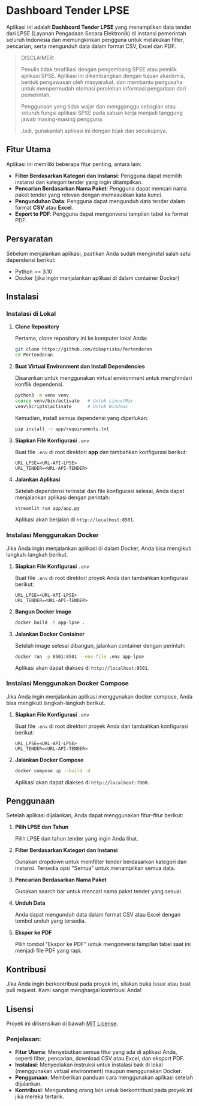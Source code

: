 # Dashboard Tender LPSE

Aplikasi ini adalah **Dashboard Tender LPSE** yang menampilkan data tender dari LPSE (Layanan Pengadaan Secara Elektronik) di instansi pemerintah seluruh Indonesia dan memungkinkan pengguna untuk melakukan filter, pencarian, serta mengunduh data dalam format CSV, Excel dan PDF.

> DISCLAIMER:
>
> Penulis tidak terafiliasi dengan pengembang SPSE atau pemilik aplikasi SPSE. Aplikasi ini dikembangkan dengan tujuan akademis, bentuk pengawasan oleh masyarakat, dan membantu pengusaha untuk mempermudah otomasi perolehan informasi pengadaan dari pemerintah.
>
> Penggunaan yang tidak wajar dan mengganggu sebagian atau seluruh fungsi aplikasi SPSE pada satuan kerja menjadi tanggung jawab masing-masing pengguna.
>
> Jadi, gunakanlah aplikasi ini dengan bijak dan secukupnya.

## Fitur Utama

Aplikasi ini memiliki beberapa fitur penting, antara lain:

- **Filter Berdasarkan Kategori dan Instansi**: Pengguna dapat memilih instansi dan kategori tender yang ingin ditampilkan.
- **Pencarian Berdasarkan Nama Paket**: Pengguna dapat mencari nama paket tender yang relevan dengan memasukkan kata kunci.
- **Pengunduhan Data**: Pengguna dapat mengunduh data tender dalam format **CSV** atau **Excel**.
- **Export to PDF**: Pengguna dapat mengonversi tampilan tabel ke format PDF.

## Persyaratan

Sebelum menjalankan aplikasi, pastikan Anda sudah menginstal salah satu dependensi berikut:

- Python &gt;= 3.10
- Docker (jika ingin menjalankan aplikasi di dalam container Docker)

## Instalasi

### Instalasi di Lokal

1. **Clone Repository**

   Pertama, clone repository ini ke komputer lokal Anda:

   ```bash
   git clone https://github.com/dikapriska/Pertenderan
   cd Pertenderan
   ```

2. **Buat Virtual Environment dan Install Dependencies**

   Disarankan untuk menggunakan virtual environment untuk menghindari konflik dependensi.

   ```bash
   python3 -m venv venv
   source venv/bin/activate   # Untuk Linux/Mac
   venv\Scripts\activate      # Untuk Windows
   ```

   Kemudian, install semua dependensi yang diperlukan:

   ```bash
   pip install -r app/requirements.txt
   ```

3. **Siapkan File Konfigurasi** `.env`

   Buat file `.env` di root direktori **app** dan tambahkan konfigurasi berikut:

   ```
   URL_LPSE=<URL-API-LPSE>
   URL_TENDER=<URL-API-TENDER>
   ```

4. **Jalankan Aplikasi**

   Setelah dependensi terinstal dan file konfigurasi selesai, Anda dapat menjalankan aplikasi dengan perintah:

   ```bash
   streamlit run app/app.py
   ```

   Aplikasi akan berjalan di `http://localhost:8501`.

### Instalasi Menggunakan Docker

Jika Anda ingin menjalankan aplikasi di dalam Docker, Anda bisa mengikuti langkah-langkah berikut.

1. **Siapkan File Konfigurasi** `.env`

   Buat file `.env` di root direktori proyek Anda dan tambahkan konfigurasi berikut:

   ```
   URL_LPSE=<URL-API-LPSE>
   URL_TENDER=<URL-API-TENDER>
   ```

2. **Bangun Docker Image**

   ```bash
   docker build -t app-lpse .
   ```

3. **Jalankan Docker Container**

   Setelah image selesai dibangun, jalankan container dengan perintah:

   ```bash
   docker run -p 8501:8501 --env-file .env app-lpse
   ```

   Aplikasi akan dapat diakses di `http://localhost:8501`.

### Instalasi Menggunakan Docker Compose

Jika Anda ingin menjalankan aplikasi menggunakan docker compose, Anda bisa mengikuti langkah-langkah berikut.

1. **Siapkan File Konfigurasi** `.env`

   Buat file `.env` di root direktori proyek Anda dan tambahkan konfigurasi berikut:

   ```
   URL_LPSE=<URL-API-LPSE>
   URL_TENDER=<URL-API-TENDER>
   ```

2. **Jalankan Docker Compose**

   ```bash
   docker compose up --build -d
   ```

   Aplikasi akan dapat diakses di `http://localhost:7000`.

## Penggunaan

Setelah aplikasi dijalankan, Anda dapat menggunakan fitur-fitur berikut:

1. **Pilih LPSE dan Tahun**

   Pilih LPSE dan tahun tender yang ingin Anda lihat.

2. **Filter Berdasarkan Kategori dan Instansi**

   Gunakan dropdown untuk memfilter tender berdasarkan kategori dan instansi. Tersedia opsi "Semua" untuk menampilkan semua data.

3. **Pencarian Berdasarkan Nama Paket**

   Gunakan search bar untuk mencari nama paket tender yang sesuai.

4. **Unduh Data**

   Anda dapat mengunduh data dalam format CSV atau Excel dengan tombol unduh yang tersedia.

5. **Ekspor ke PDF**

   Pilih tombol "Ekspor ke PDF" untuk mengonversi tampilan tabel saat ini menjadi file PDF yang rapi.

## Kontribusi

Jika Anda ingin berkontribusi pada proyek ini, silakan buka issue atau buat pull request. Kami sangat menghargai kontribusi Anda!

## Lisensi

Proyek ini dilisensikan di bawah [MIT License](https://mit-license.org).

### Penjelasan:

- **Fitur Utama**: Menyebutkan semua fitur yang ada di aplikasi Anda, seperti filter, pencarian, download CSV atau Excel, dan eksport PDF.
- **Instalasi**: Menyediakan instruksi untuk instalasi baik di lokal (menggunakan virtual environment) maupun menggunakan Docker.
- **Penggunaan**: Memberikan panduan cara menggunakan aplikasi setelah dijalankan.
- **Kontribusi**: Mengundang orang lain untuk berkontribusi pada proyek ini jika mereka tertarik.